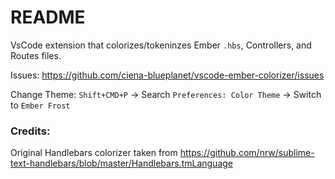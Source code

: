 # README
VsCode extension that colorizes/tokeninzes Ember `.hbs`, Controllers, and Routes files.

Issues: https://github.com/ciena-blueplanet/vscode-ember-colorizer/issues

Change Theme: `Shift+CMD+P` -> Search `Preferences: Color Theme` -> Switch to `Ember Frost`


### Credits:
Original Handlebars colorizer taken from https://github.com/nrw/sublime-text-handlebars/blob/master/Handlebars.tmLanguage
